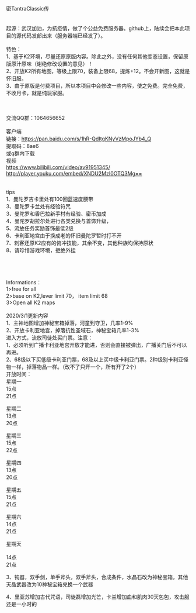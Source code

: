 密TantraClassic传
<br><br><br>
起源：武汉加油，为抗疫情，做了个公益免费服务器。github上，陆续会把本此项目的源代码发部出来（服务器端已经发了）。
<br><br>
特色：<br>
1、基于K2环境，尽量还原原版内容。除此之外，没有任何其他变态设置，保留原版原汁原味（谢绝修改设置的意见）！<br>
2、开放K2所有地图，等级上限70，装备上限68，提炼+12。不会开新图，这就是怀旧服。<br>
3、由于原版是付费项目，所以本项目中会修改一些内容，使之免费。完全免费，不收月卡，就是纯玩家服。<br>

<br><br>
交流QQ群：1064656652
<br><br>
客户端<br>
链接：https://pan.baidu.com/s/1hR-QdItgKNyVzMpoJYb4_Q <br>
提取码：8ae6  <br>
或q群内下载
<br>
视频
<br>
https://www.bilibili.com/video/av91951345/<br>
http://player.youku.com/embed/XNDU2MzI0OTQ3Mg==<br>
<br>
<br>
tips<br>
1、曼陀罗吉卡里处有100回蓝速度腰带<br>
3、曼陀罗卡兰处有经验符咒<br>
3、曼陀罗和香巴拉新手村有经验、密币加成<br>
4、曼陀罗胡拉尔处进行各类兑换与首饰升级，<br>
5、流放任务奖励首饰最低2级<br>
6、卡利亚地宫由于换成老的怀旧曼陀罗暂时打不开<br>
7、刺客还原K2应有的俯冲技能，其余不变，其他种族均保持原状<br>
8、请珍惜游戏环境，拒绝外挂<br>
<br>
<br>
<br>
<br>
Informations：<br>
1>free for all<br>
2>base on K2,lever limit 70， item limit 68 <br>
3>Open all K2 maps<br>
<br>
2020/3/1更新内容<br>
1、主神地图增加神秘宝箱掉落，河童到守卫，几率1-9%<br>
2、开放卡利亚地宫，掉落抗性圣域石，神秘宝箱几率1-3%<br>
进入方式，流放司徒处买门票。注意：<br>
1、必须听到广播卡利亚地宫开放才能进，否则会直接被弹出，广播关门后不可以再进。<br>
2、68级以下买低级卡利亚门票，68及以上买中级卡利亚门票。2种级别卡利亚怪物一样，掉落物品一样。（改不了只开一个，所有开了2个）<br>
开放时间：<br>
星期一<br>
15点<br>
21点<br>

星期二<br>
13点<br>
20点<br>

星期三<br>
15点<br>
22点<br>

星期四<br>
13点<br>
20点<br>

星期五<br>
15点<br>
21点<br>

星期六<br>
14点<br>
21点<br>

星期天<br>   
14点<br>
21点<br>


3、钝器，双手剑，单手斧头，双手斧头，合成条件，水晶石改为神秘宝箱，其他天晶武器改为10神秘宝箱兑换一个武器<br>

4、里亚苏增加古代咒语，司徒磊增加光芒，卡兰增加血和肌肉30天包包，攻击服还是一小时的<br>
